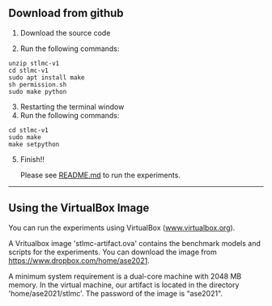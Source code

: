 ## Download from github

1. Download the source code

2. Run the following commands:

~~~
unzip stlmc-v1
cd stlmc-v1
sudo apt install make
sh permission.sh
sudo make python
~~~

3. Restarting the terminal window
4. Run the following commands:

~~~
cd stlmc-v1
sudo make
make setpython
~~~
5. Finish!!

   Please see [README.md](README.md#running-the-experiments) to run the experiments. 


---

## Using the VirtualBox Image

You can run the experiments using VirtualBox (www.virtualbox.org). 

A Vritualbox image 'stlmc-artifact.ova' contains the benchmark models and scripts for the experiments. 
You can download the image from https://www.dropbox.com/home/ase2021.

A minimum system requirement is a dual-core machine with 2048 MB memory. In the virtual machine, 
our artifact is located in the directory 'home/ase2021/stlmc'. The password of the image is "ase2021".
